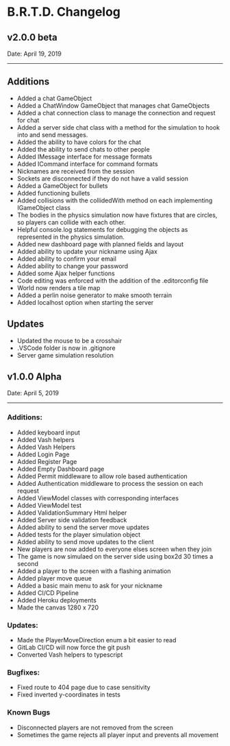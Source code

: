 # B.R.T.D. Changelog

## v2.0.0 beta
Date: April 19, 2019

---
## Additions
- Added a chat GameObject
- Added a ChatWindow GameObject that manages chat GameObjects
- Added a chat connection class to manage the connection and request for chat
- Added a server side chat class with a method for the simulation to hook into and send messages.
- Added the ability to have colors for the chat
- Added the ability to send chats to other people
- Added IMessage interface for message formats
- Added ICommand interface for command formats
- Nicknames are received from the session
- Sockets are disconnected if they do not have a valid session
- Added a GameObject for bullets
- Added functioning bullets
- Added collisions with the collidedWith method on each implementing IGameObject class
- The bodies in the physics simulation now have fixtures that are circles, so players can collide with each other.
- Helpful console.log statements for debugging the objects as represented in the physics simulation.
- Added new dashboard page with planned fields and layout
- Added ability to update your nickname using Ajax
- Added ability to confirm your email
- Added ability to change your password
- Added some Ajax helper functions
- Code editing was enforced with the addition of the .editorconfig file
- World now renders a tile map
- Added a perlin noise generator to make smooth terrain
- Added localhost option when starting the server


## Updates
- Updated the mouse to be a crosshair
- .VSCode folder is now in .gitignore
- Server game simulation resolution



## v1.0.0 Alpha  
Date: April 5, 2019  

---  
### Additions:
 - Added keyboard input
 - Added Vash helpers
 - Added Vash Helpers
 - Added Login Page
 - Added Register Page
 - Added Empty Dashboard page
 - Added Permit middleware to allow role based authentication
 - Added Authentication middleware to process the session on each request
 - Added ViewModel classes with corresponding interfaces
 - Added ViewModel test
 - Added ValidationSummary Html helper
 - Added Server side validation feedback
 - Added ability to send the server move updates
 - Added tests for the player simulation object
 - Added ability to send move updates to the client
 - New players are now added to everyone elses screen when they join
 - The game is now simulaed on the server side using box2d 30 times a second
 - Added a player to the screen with a flashing animation
 - Added player move queue
 - Added a basic main menu to ask for your nickname
 - Added CI/CD Pipeline
 - Added Heroku deployments
 - Made the canvas 1280 x 720
  
### Updates:
 - Made the PlayerMoveDirection enum a bit easier to read
 - GitLab CI/CD will now force the git push
 - Converted Vash helpers to typescript

### Bugfixes:
 - Fixed route to 404 page due to case sensitivity
 - Fixed inverted y-coordinates in tests

### Known Bugs
 - Disconnected players are not removed from the screen
 - Sometimes the game rejects all player input and prevents all movement


